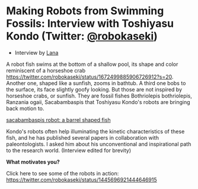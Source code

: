 # Making Robots from Swimming Fossils: Interview with Toshiyasu Kondo (Twitter: [@robokaseki](https://twitter.com/robokaseki))
* Interview by [Lana]()

A robot fish swims at the bottom of a shallow pool, its shape and color reminiscent of a horseshoe crab https://twitter.com/robokaseki/status/1672499885906726912?s=20.
Another one, shaped like a sunfish, zooms in bathtub. A third one bobs to the surface, its face slightly goofy looking.
But those are not inspired by horseshoe crabs, or sunfish. They are fossil fishes Bothriolepis bothriolepis, Ranzania ogaii, Sacabambaspis that Toshiyasu Kondo's robots are bringing back motion to.

[sacabambaspis robot: a barrel shaped fish](images/sacabambaspis.png)

Kondo's robots often help illuminating the kinetic characteristics of these fish, and he has published several papers in collaboration with paleontologists.
I asked him about his unconventional and inspirational path to the research world. (Interview edited for brevity)

**What motivates you?**



Click here to see some of the robots in action: https://twitter.com/robokaseki/status/1445696921444646915


